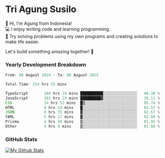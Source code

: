 # Tri Agung Susilo

👋 Hi, I'm Agung from Indonesia!<br>
💻 I enjoy writing code and learning programming.<br>
🧠 Try solving problems using my own programs and creating solutions to make life easier.

Let's build something amazing together! 🚀

### Yearly Development Breakdown

<!--START_SECTION:waka-->

```TypeScript JavaScript PHP
From: 08 August 2024 - To: 08 August 2025

Total Time: 254 hrs 55 mins

TypeScript       104 hrs 24 mins ██████████░░░░░░░░░░░░░░░   40.30 %
JavaScript       101 hrs 19 mins █████████▓░░░░░░░░░░░░░░░   39.11 %
CSS              14 hrs 52 mins  █▒░░░░░░░░░░░░░░░░░░░░░░░   05.74 %
HTML             9 hrs 14 mins   █░░░░░░░░░░░░░░░░░░░░░░░░   03.57 %
JSON             6 hrs 55 mins   ▓░░░░░░░░░░░░░░░░░░░░░░░░   02.67 %
YAML             5 hrs 17 mins   ▓░░░░░░░░░░░░░░░░░░░░░░░░   02.04 %
Prisma           4 hrs 58 mins   ▒░░░░░░░░░░░░░░░░░░░░░░░░   01.92 %
Other            4 hrs 8 mins    ▒░░░░░░░░░░░░░░░░░░░░░░░░   01.60 %
```

<!--END_SECTION:waka-->

### GitHub Stats

[![My Github Stats](https://github-readme-stats.vercel.app/api?username=triagung128&show_icons=true&hide=contribs,issues&count_private=true&theme=tokyonight)](https://github.com/triagung128)

<!-- [![Top Langs](https://github-readme-stats.vercel.app/api/top-langs/?username=triagung128&layout=compact)](https://github.com/triagung128) -->
